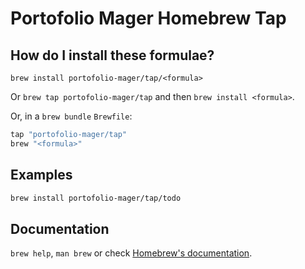 # Portofolio Mager Homebrew Tap

## How do I install these formulae?

`brew install portofolio-mager/tap/<formula>`

Or `brew tap portofolio-mager/tap` and then `brew install <formula>`.

Or, in a `brew bundle` `Brewfile`:

```ruby
tap "portofolio-mager/tap"
brew "<formula>"
```

## Examples

```bash
brew install portofolio-mager/tap/todo
```

## Documentation

`brew help`, `man brew` or check [Homebrew's documentation](https://docs.brew.sh).
